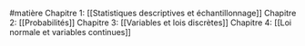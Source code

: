 #matière 
Chapitre 1: [[Statistiques descriptives et échantillonnage]]
Chapitre 2: [[Probabilités]]
Chapitre 3: [[Variables et lois discrètes]]
Chapitre 4: [[Loi normale et variables continues]]
